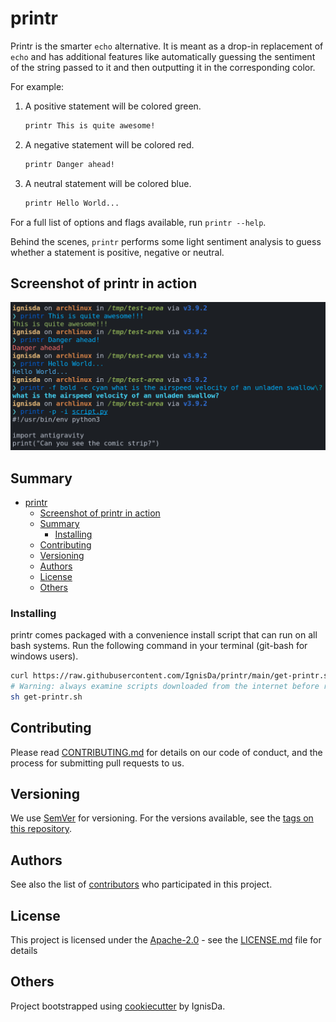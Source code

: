 # printr

Printr is the smarter `echo` alternative. It is meant as a drop-in replacement of `echo`
and has additional features like automatically guessing the sentiment of the string passed
to it and then outputting it in the corresponding color.

For example:

1. A positive statement will be colored green.

   ```bash
   printr This is quite awesome!
   ```

2. A negative statement will be colored red.

   ```bash
   printr Danger ahead!
   ```

3. A neutral statement will be colored blue.

   ```bash
   printr Hello World...
   ```

For a full list of options and flags available, run `printr --help`.

Behind the scenes, `printr` performs some light sentiment analysis to guess whether a
statement is positive, negative or neutral.

## Screenshot of printr in action

![printr-image](./assets/screenshot.png)

## Summary

- [printr](#printr)
  - [Screenshot of printr in action](#screenshot-of-printr-in-action)
  - [Summary](#summary)
    - [Installing](#installing)
  - [Contributing](#contributing)
  - [Versioning](#versioning)
  - [Authors](#authors)
  - [License](#license)
  - [Others](#others)

### Installing

printr comes packaged with a convenience install script that can run on all bash systems.
Run the following command in your terminal (git-bash for windows users).

```bash
curl https://raw.githubusercontent.com/IgnisDa/printr/main/get-printr.sh -o get-printr.sh
# Warning: always examine scripts downloaded from the internet before running them locally.
sh get-printr.sh
```

## Contributing

Please read [CONTRIBUTING.md](CONTRIBUTING.md) for details on our code
of conduct, and the process for submitting pull requests to us.

## Versioning

We use [SemVer](http://semver.org/) for versioning. For the versions
available, see the [tags on this
repository](https://github.com/IgnisDa/printr/tags).

## Authors

See also the list of [contributors](contributors.md) who participated in this project.

## License

This project is licensed under the
[Apache-2.0](https://www.apache.org/licenses/LICENSE-2.0) - see the
[LICENSE.md](LICENSE.md) file for details

## Others

Project bootstrapped using [cookiecutter](https://github.com/IgnisDa/project-cookiecutter)
by IgnisDa.
